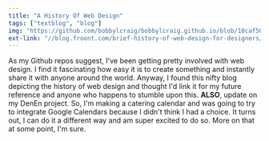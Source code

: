 ```yaml
---
title: "A History Of Web Design"
tags: ["textblog", "blog"]
img: "https://github.com/bobbylcraig/bobbylcraig.github.io/blob/10caf5019e8c0a70f58e23518d8cc9122a339a2a/blog/images/HistoryOfWebDesign.jpg?raw=true"
ext-link: "//blog.froont.com/brief-history-of-web-design-for-designers/"
---
```


As my Github repos suggest, I've been getting pretty involved with web design. I find it fascinating how easy it is to create something and instantly share it with anyone around the world. Anyway, I found this nifty blog depicting the history of web design and thought I'd link it for my future reference and anyone who happens to stumble upon this. <strong>ALSO</strong>, update on my DenEn project. So, I'm making a catering calendar and was going to try to integrate Google Calendars because I didn't think I had a choice. It turns out, I can do it a different way and am super excited to do so. More on that at some point, I'm sure.
